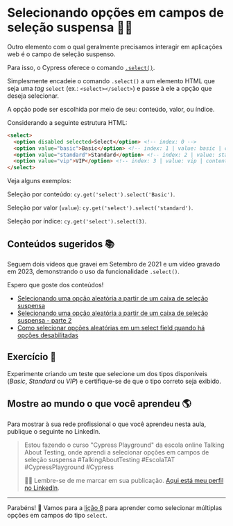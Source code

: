 # Selecionando opções em campos de seleção suspensa 🧑‍💻

Outro elemento com o qual geralmente precisamos interagir em aplicações web é o campo de seleção suspenso.

Para isso, o Cypress oferece o comando [`.select()`](https://on.cypress.io/select).

Simplesmente encadeie o comando `.select()` a um elemento HTML que seja uma _tag_ `select` (ex.: `<select></select>`) e passe à ele a opção que deseja selecionar.

A opção pode ser escolhida por meio de seu: conteúdo, valor, ou índice.

Considerando a seguinte estrutura HTML:

```html
<select>
  <option disabled selected>Select</option> <!-- index: 0 -->
  <option value="basic">Basic</option> <!-- index: 1 | value: basic | content: Basic -->
  <option value="standard">Standard</option> <!-- index: 2 | value: standard | content: Standard -->
  <option value="vip">VIP</option> <!-- index: 3 | value: vip | content: VIP -->
</select>

```

Veja alguns exemplos:

Seleção por conteúdo: `cy.get('select').select('Basic')`.

Seleção por valor (`value`): `cy.get('select').select('standard')`.

Seleção por índice: `cy.get('select').select(3)`.

## Conteúdos sugeridos 📚

Seguem dois vídeos que gravei em Setembro de 2021 e um vídeo gravado em 2023, demonstrando o uso da funcionalidade `.select()`.

Espero que goste dos conteúdos!

- [Selecionando uma opção aleatória a partir de um caixa de seleção suspensa](https://youtu.be/JyaiwAokZBc)
- [Selecionando uma opção aleatória a partir de um caixa de seleção suspensa - parte 2](https://youtu.be/11exKg4QkFY)
- [Como selecionar opções aleatórias em um select field quando há opções desabilitadas](https://youtu.be/zzKML3wlkSI?si=MY_oKk2PBDzgPm_h)

## Exercício 🎯

Experimente criando um teste que selecione um dos tipos disponíveis (_Basic_, _Standard_ ou _VIP_) e certifique-se de que o tipo correto seja exibido.

## Mostre ao mundo o que você aprendeu 🌎

Para mostrar à sua rede profissional o que você aprendeu nesta aula, publique o seguinte no LinkedIn.

> Estou fazendo o curso "Cypress Playground" da escola online Talking About Testing, onde aprendi a selecionar opções em campos de seleção suspensa #TalkingAboutTesting #EscolaTAT #CypressPlayground #Cypress
>
> 👨‍🏫 Lembre-se de me marcar em sua publicação. [Aqui está meu perfil no LinkedIn](https://www.linkedin.com/in/walmyr-lima-e-silva-filho).

___

Parabéns! 🎉 Vamos para a [lição 8](./08.md) para aprender como selecionar múltiplas opções em campos do tipo `select`.
